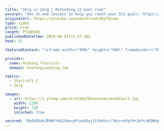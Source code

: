 ```yaml
---
title: "Zerg vs Zerg | Defending 12 pool rush"
excerpt: "One on one lessons to help you reach your SC2 goals: https://www.hushangcoaching.com ------------------------------------------------------------------------------------------------------- In this guide we take a look at how to defend one of the most infamous \"zerg rushes\" in sc2: the 12 pool. This rush"
originalUrl: https://youtube.com/watch?v=HiVKp7Q1aow
type: video
price: Free
length: PT10M28S
publishedDateTime: 2020-06-01T22:27:10Z
heat: 51

featuredContent: "<iframe width=\"800\" height=\"500\" frameborder=\"0\" src=\"https://www.youtube.com/embed/HiVKp7Q1aow\" allow=\"accelerometer; autoplay; encrypted-media; gyroscope; picture-in-picture\" allowfullscreen></iframe>"

provider:
  name: HuShang Tutorials
  domain: hushangcoaching.com

topics:
  - StarCraft 2
  - Zerg

images:
  - url: https://i.ytimg.com/vi/HiVKp7Q1aow/maxresdefault.jpg
    width: 1280
    height: 720
    isCached: true

secured: "QoOXEXdeZR9WYrAGJVmnxuPtuuhEwjlLFUmYzc/lWcs+uPgY4+Jefn/WZN6wLjnJA0KoS/WQAZUv4r+fzKzWj8E2am/Rk6DRKAY0/CH4jC8iKLB5J25/bexaYmaxCoPXzeF1Ire43jD+QvNRwR6IXkKfDVbtZOym0JiYNDcjjSRUjso6+fai/oObBhM21g2kk8x1Pr8i5uOhdc8v/7xP/BAN0qXs6FsPiwe+ouhEDivYiVOVa/2Doh43C65oB+0ezNhHRqtskyolRVwPnJEsbgOhn5O+9HbI0z4D+BrCaAphBv0Wr8QXe5LLvGevLqWaUJHgC9Kz9WHc9dpc/2CFnGfxGFlHq35I3CRpJu+oXjFNmoSWGMAhOx4MiF/4+RvPnL6dOWsQdKj42H0CRejJxQUrwS3ysmIAIdgOrKSr39Y=;mBK8xsP07VGha6f1abIRKg=="
---
```


